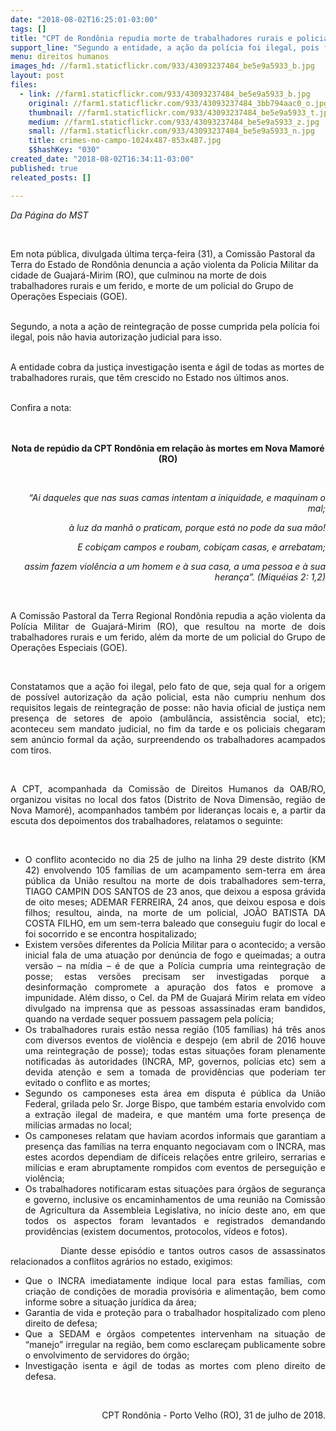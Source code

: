```yaml
---
date: "2018-08-02T16:25:01-03:00"
tags: []
title: "CPT de Rondônia repudia morte de trabalhadores rurais e policial "
support_line: "Segundo a entidade, a ação da polícia foi ilegal, pois foi cumprida sem autorização judicial"
menu: direitos humanos
images_hd: //farm1.staticflickr.com/933/43093237484_be5e9a5933_b.jpg
layout: post
files:
  - link: //farm1.staticflickr.com/933/43093237484_be5e9a5933_b.jpg
    original: //farm1.staticflickr.com/933/43093237484_3bb794aac0_o.jpg
    thumbnail: //farm1.staticflickr.com/933/43093237484_be5e9a5933_t.jpg
    medium: //farm1.staticflickr.com/933/43093237484_be5e9a5933_z.jpg
    small: //farm1.staticflickr.com/933/43093237484_be5e9a5933_n.jpg
    title: crimes-no-campo-1024x487-853x487.jpg
    $$hashKey: "030"
created_date: "2018-08-02T16:34:11-03:00"
published: true
releated_posts: []

---
```

<p><em>Da P&aacute;gina do MST</em></p>

<p>&nbsp;</p>

<p>Em nota p&uacute;blica, divulgada &uacute;ltima ter&ccedil;a-feira (31), a Comiss&atilde;o Pastoral da Terra do Estado de Rond&ocirc;nia denuncia a a&ccedil;&atilde;o violenta da Policia Militar da cidade de Guajar&aacute;-Mirim (RO), que culminou na morte de dois trabalhadores rurais e um ferido, e morte de um policial do Grupo de Opera&ccedil;&otilde;es Especiais (GOE).</p>

<p><br />
Segundo, a nota a a&ccedil;&atilde;o de reintegra&ccedil;&atilde;o de posse cumprida pela pol&iacute;cia foi ilegal, pois n&atilde;o havia autoriza&ccedil;&atilde;o judicial para isso.</p>

<p><br />
A entidade cobra da justi&ccedil;a investiga&ccedil;&atilde;o isenta e &aacute;gil de todas as mortes de trabalhadores rurais, que t&ecirc;m crescido no Estado nos &uacute;ltimos anos.</p>

<p><br />
Confira a nota:</p>

<p style="text-align: center;"><br />
<br />
<strong>Nota de rep&uacute;dio da CPT Rond&ocirc;nia em rela&ccedil;&atilde;o &agrave;s mortes em Nova Mamor&eacute; (RO)</strong></p>

<p>&nbsp;</p>

<p style="text-align: right;"><em>&ldquo;Ai daqueles que nas suas camas intentam a iniquidade, e maquinam o mal;</em></p>

<p style="text-align: right;"><em>&agrave; luz da manh&atilde; o praticam, porque est&aacute; no pode da sua m&atilde;o!</em></p>

<p style="text-align: right;"><em>E cobi&ccedil;am campos e roubam, cobi&ccedil;am casas, e arrebatam;</em></p>

<p style="text-align: right;"><em>assim fazem viol&ecirc;ncia a um homem e &agrave; sua casa, a uma pessoa e &agrave; sua heran&ccedil;a&rdquo;. (Miqu&eacute;ias 2: 1,2)</em></p>

<p style="text-align: right;">&nbsp;</p>

<p style="text-align: justify;">A Comiss&atilde;o Pastoral da Terra Regional Rond&ocirc;nia repudia a a&ccedil;&atilde;o violenta da Pol&iacute;cia Militar de Guajar&aacute;-Mirim (RO), que resultou na morte de dois trabalhadores rurais e um ferido, al&eacute;m da morte de um policial do Grupo de Opera&ccedil;&otilde;es Especiais (GOE).</p>

<p style="text-align: justify;">&nbsp;</p>

<p style="text-align: justify;">Constatamos que a a&ccedil;&atilde;o foi ilegal, pelo fato de que, seja qual for a origem de poss&iacute;vel autoriza&ccedil;&atilde;o da a&ccedil;&atilde;o policial, esta n&atilde;o cumpriu nenhum dos requisitos legais de reintegra&ccedil;&atilde;o de posse: n&atilde;o havia oficial de justi&ccedil;a nem presen&ccedil;a de setores de apoio (ambul&acirc;ncia, assist&ecirc;ncia social, etc); aconteceu sem mandato judicial, no fim da tarde e os policiais chegaram sem an&uacute;ncio formal da a&ccedil;&atilde;o, surpreendendo os trabalhadores acampados com tiros.</p>

<p style="text-align: justify;">&nbsp;</p>

<p style="text-align: justify;">A CPT, acompanhada da Comiss&atilde;o de Direitos Humanos da OAB/RO, organizou visitas no local dos fatos (Distrito de Nova Dimens&atilde;o, regi&atilde;o de Nova Mamor&eacute;), acompanhados tamb&eacute;m por lideran&ccedil;as locais e, a partir da escuta dos depoimentos dos trabalhadores, relatamos o seguinte:</p>

<p style="text-align: justify;">&nbsp;</p>

<ul>
	<li style="text-align: justify;">O conflito acontecido no dia 25 de julho na linha 29 deste distrito (KM 42) envolvendo 105 fam&iacute;lias de um acampamento sem-terra em &aacute;rea p&uacute;blica da Uni&atilde;o resultou na morte de dois trabalhadores sem-terra, TIAGO CAMPIN DOS SANTOS de 23 anos, que deixou a esposa gr&aacute;vida de oito meses; ADEMAR FERREIRA, 24 anos, que deixou esposa e dois filhos; resultou, ainda, na morte de um policial, JO&Atilde;O BATISTA DA COSTA FILHO, em um sem-terra baleado que conseguiu fugir do local e foi socorrido e se encontra hospitalizado;</li>
	<li style="text-align: justify;">Existem vers&otilde;es diferentes da Pol&iacute;cia Militar para o acontecido; a vers&atilde;o inicial fala de uma atua&ccedil;&atilde;o por den&uacute;ncia de fogo e queimadas; a outra vers&atilde;o &ndash; na m&iacute;dia &ndash; &eacute; de que a Pol&iacute;cia cumpria uma reintegra&ccedil;&atilde;o de posse; estas vers&otilde;es precisam ser investigadas porque a desinforma&ccedil;&atilde;o compromete a apura&ccedil;&atilde;o dos fatos e promove a impunidade. Al&eacute;m disso, o Cel. da PM de Guajar&aacute; Mirim relata em v&iacute;deo divulgado na imprensa que as pessoas assassinadas eram bandidos, quando na verdade sequer possuem passagem pela pol&iacute;cia;</li>
	<li style="text-align: justify;">Os trabalhadores rurais est&atilde;o nessa regi&atilde;o (105 fam&iacute;lias) h&aacute; tr&ecirc;s anos com diversos eventos de viol&ecirc;ncia e despejo (em abril de 2016 houve uma reintegra&ccedil;&atilde;o de posse); todas estas situa&ccedil;&otilde;es foram plenamente notificadas &agrave;s autoridades (INCRA, MP, governos, pol&iacute;cias etc) sem a devida aten&ccedil;&atilde;o e sem a tomada de provid&ecirc;ncias que poderiam ter evitado o conflito e as mortes;</li>
	<li style="text-align: justify;">Segundo os camponeses esta &aacute;rea em disputa &eacute; p&uacute;blica da Uni&atilde;o Federal, grilada pelo Sr. Jorge Bispo, que tamb&eacute;m estaria envolvido com a extra&ccedil;&atilde;o ilegal de madeira, e que mant&eacute;m uma forte presen&ccedil;a de mil&iacute;cias armadas no local;</li>
	<li style="text-align: justify;">Os camponeses relatam que haviam acordos informais que garantiam a presen&ccedil;a das fam&iacute;lias na terra enquanto negociavam com o INCRA, mas estes acordos dependiam de dif&iacute;ceis rela&ccedil;&otilde;es entre grileiro, serrarias e mil&iacute;cias e eram abruptamente rompidos com eventos de persegui&ccedil;&atilde;o e viol&ecirc;ncia;</li>
	<li style="text-align: justify;">Os trabalhadores notificaram estas situa&ccedil;&otilde;es para &oacute;rg&atilde;os de seguran&ccedil;a e governo, inclusive os encaminhamentos de uma reuni&atilde;o na Comiss&atilde;o de Agricultura da Assembleia Legislativa, no in&iacute;cio deste ano, em que todos os aspectos foram levantados e registrados demandando provid&ecirc;ncias (existem documentos, protocolos, v&iacute;deos e fotos).&nbsp;</li>
</ul>

<p style="text-align: justify;">&nbsp;&nbsp;&nbsp;&nbsp;&nbsp;&nbsp;&nbsp;&nbsp;&nbsp;&nbsp;&nbsp; Diante desse epis&oacute;dio e tantos outros casos de assassinatos relacionados a conflitos agr&aacute;rios no estado, exigimos:</p>

<ul>
	<li style="text-align: justify;">Que o INCRA imediatamente indique local para estas fam&iacute;lias, com cria&ccedil;&atilde;o de condi&ccedil;&otilde;es de moradia provis&oacute;ria e alimenta&ccedil;&atilde;o, bem como informe sobre a situa&ccedil;&atilde;o jur&iacute;dica da &aacute;rea;</li>
	<li style="text-align: justify;">Garantia de vida e prote&ccedil;&atilde;o para o trabalhador hospitalizado com pleno direito de defesa;</li>
	<li style="text-align: justify;">Que a SEDAM e &oacute;rg&atilde;os competentes intervenham na situa&ccedil;&atilde;o de &ldquo;manejo&rdquo; irregular na regi&atilde;o, bem como esclare&ccedil;am publicamente sobre o envolvimento de servidores do &oacute;rg&atilde;o;</li>
	<li style="text-align: justify;">Investiga&ccedil;&atilde;o isenta e &aacute;gil de todas as mortes com pleno direito de defesa.</li>
</ul>

<p style="margin-left: 47.25pt; text-align: justify;">&nbsp;</p>

<p align="right">CPT Rond&ocirc;nia - Porto Velho (RO), 31 de julho de 2018.</p>

<p align="right">&nbsp;</p>

<p align="right">&nbsp;</p>
